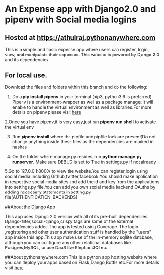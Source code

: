 # An Expense app with Django2.0 and pipenv with Social media logins

## Hosted at https://athulraj.pythonanywhere.com

This is a simple and basic expense app where users can register, login, view, and manipulate their expenses.
This website is powered by Django 2.0 and its dependencies

## For local use.

Download the files and folders within this branch and do the following:
1. Do a **pip install pipenv** in your terminal (pip3, python3.6 is preferred)
   Pipenv is a environment-wrapper as well as a package manager.It will enable to handle the virtual environment as well as libraries.For more details on pipenv please visit [here](#https://pipenv.readthedocs.io/en/latest/)

2.Once you have pipenv,it is very easy,just run **pipenv run shell** to activate the virtual env

3. Run **pipenv install** where the pipfile and pipfile.lock are present(Do not change anything inside these files as the dependencies are marked in hashes

4. On the folder where manage.py resides, run **python manage.py runserver**. Make sure DEBUG is set to True in settings.py if not already

5.Go to 127.0.0.1:8000/ to view the website.You can register,login using social media including Github,twitter,facebook.You should make application in respective social media sites and add the id and key from the applications into settings.py file.You can add you own social media backend OAuths by adding neceesary statements in setting.py file(AUTHENTICATION_BACKENDS)

##About the Django App

This app uses Django 2.0 version with all of its pre-built dependencies. Django-filter,social-django,crispy tags are some of the external dependencies added.The app is tested using Coverage. The login ,registering and other user authentication stuff is handled by the "users" app inside this app.This app make use of the in-memory sqllite database, although you can configure any other relational databases like Postgres,MySQL, or use DaaS like ElephantSQl etc.

##About pythonanywhere.com
This is a python app hosting website where you can deploy your apps based on Flask,Django,Bottle etc.For more details visit [here](#https://pythonanywhere.com)